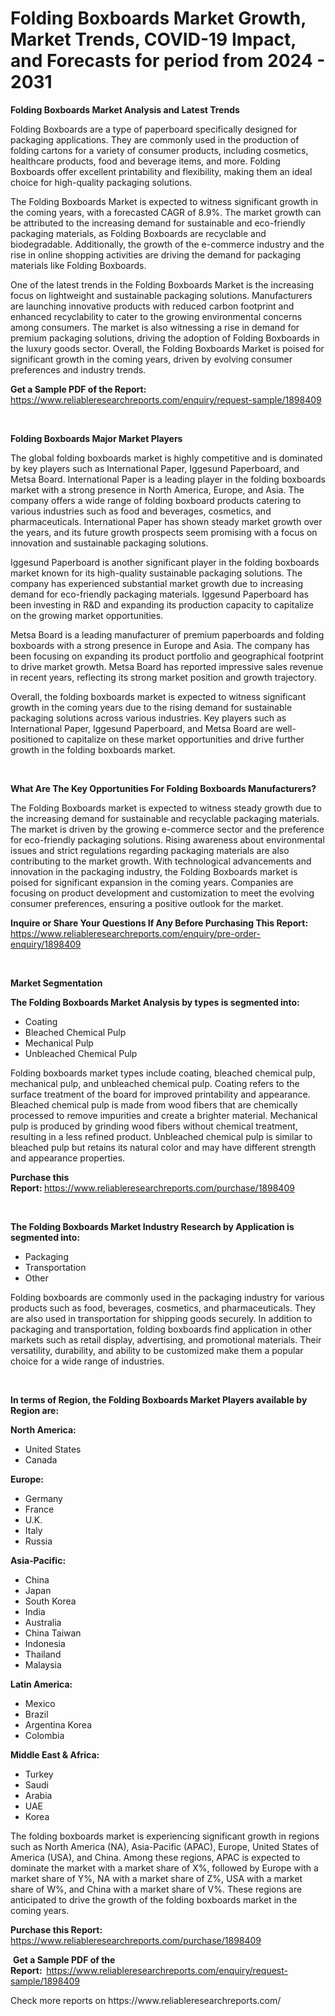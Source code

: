 <p><h1>Folding Boxboards Market Growth, Market Trends, COVID-19 Impact, and Forecasts for period from 2024 - 2031</h1></p><p><strong>Folding Boxboards Market Analysis and Latest Trends</strong></p>
<p><p>Folding Boxboards are a type of paperboard specifically designed for packaging applications. They are commonly used in the production of folding cartons for a variety of consumer products, including cosmetics, healthcare products, food and beverage items, and more. Folding Boxboards offer excellent printability and flexibility, making them an ideal choice for high-quality packaging solutions.</p><p>The Folding Boxboards Market is expected to witness significant growth in the coming years, with a forecasted CAGR of 8.9%. The market growth can be attributed to the increasing demand for sustainable and eco-friendly packaging materials, as Folding Boxboards are recyclable and biodegradable. Additionally, the growth of the e-commerce industry and the rise in online shopping activities are driving the demand for packaging materials like Folding Boxboards.</p><p>One of the latest trends in the Folding Boxboards Market is the increasing focus on lightweight and sustainable packaging solutions. Manufacturers are launching innovative products with reduced carbon footprint and enhanced recyclability to cater to the growing environmental concerns among consumers. The market is also witnessing a rise in demand for premium packaging solutions, driving the adoption of Folding Boxboards in the luxury goods sector. Overall, the Folding Boxboards Market is poised for significant growth in the coming years, driven by evolving consumer preferences and industry trends.</p></p>
<p><strong>Get a Sample PDF of the Report:&nbsp;</strong> <a href="https://www.reliableresearchreports.com/enquiry/request-sample/1898409">https://www.reliableresearchreports.com/enquiry/request-sample/1898409</a></p>
<p>&nbsp;</p>
<p><strong>Folding Boxboards Major Market Players</strong></p>
<p><p>The global folding boxboards market is highly competitive and is dominated by key players such as International Paper, Iggesund Paperboard, and Metsa Board. International Paper is a leading player in the folding boxboards market with a strong presence in North America, Europe, and Asia. The company offers a wide range of folding boxboard products catering to various industries such as food and beverages, cosmetics, and pharmaceuticals. International Paper has shown steady market growth over the years, and its future growth prospects seem promising with a focus on innovation and sustainable packaging solutions.</p><p>Iggesund Paperboard is another significant player in the folding boxboards market known for its high-quality sustainable packaging solutions. The company has experienced substantial market growth due to increasing demand for eco-friendly packaging materials. Iggesund Paperboard has been investing in R&D and expanding its production capacity to capitalize on the growing market opportunities.</p><p>Metsa Board is a leading manufacturer of premium paperboards and folding boxboards with a strong presence in Europe and Asia. The company has been focusing on expanding its product portfolio and geographical footprint to drive market growth. Metsa Board has reported impressive sales revenue in recent years, reflecting its strong market position and growth trajectory.</p><p>Overall, the folding boxboards market is expected to witness significant growth in the coming years due to the rising demand for sustainable packaging solutions across various industries. Key players such as International Paper, Iggesund Paperboard, and Metsa Board are well-positioned to capitalize on these market opportunities and drive further growth in the folding boxboards market.</p></p>
<p>&nbsp;</p>
<p><strong>What Are The Key Opportunities For Folding Boxboards Manufacturers?</strong></p>
<p><p>The Folding Boxboards market is expected to witness steady growth due to the increasing demand for sustainable and recyclable packaging materials. The market is driven by the growing e-commerce sector and the preference for eco-friendly packaging solutions. Rising awareness about environmental issues and strict regulations regarding packaging materials are also contributing to the market growth. With technological advancements and innovation in the packaging industry, the Folding Boxboards market is poised for significant expansion in the coming years. Companies are focusing on product development and customization to meet the evolving consumer preferences, ensuring a positive outlook for the market.</p></p>
<p><strong>Inquire or Share Your Questions If Any Before Purchasing This Report:</strong> <a href="https://www.reliableresearchreports.com/enquiry/pre-order-enquiry/1898409">https://www.reliableresearchreports.com/enquiry/pre-order-enquiry/1898409</a></p>
<p>&nbsp;</p>
<p><strong>Market Segmentation</strong></p>
<p><strong>The Folding Boxboards Market Analysis by types is segmented into:</strong></p>
<p><ul><li>Coating</li><li>Bleached Chemical Pulp</li><li>Mechanical Pulp</li><li>Unbleached Chemical Pulp</li></ul></p>
<p><p>Folding boxboards market types include coating, bleached chemical pulp, mechanical pulp, and unbleached chemical pulp. Coating refers to the surface treatment of the board for improved printability and appearance. Bleached chemical pulp is made from wood fibers that are chemically processed to remove impurities and create a brighter material. Mechanical pulp is produced by grinding wood fibers without chemical treatment, resulting in a less refined product. Unbleached chemical pulp is similar to bleached pulp but retains its natural color and may have different strength and appearance properties.</p></p>
<p><strong>Purchase this Report:&nbsp;</strong><a href="https://www.reliableresearchreports.com/purchase/1898409">https://www.reliableresearchreports.com/purchase/1898409</a></p>
<p>&nbsp;</p>
<p><strong>The Folding Boxboards Market Industry Research by Application is segmented into:</strong></p>
<p><ul><li>Packaging</li><li>Transportation</li><li>Other</li></ul></p>
<p><p>Folding boxboards are commonly used in the packaging industry for various products such as food, beverages, cosmetics, and pharmaceuticals. They are also used in transportation for shipping goods securely. In addition to packaging and transportation, folding boxboards find application in other markets such as retail display, advertising, and promotional materials. Their versatility, durability, and ability to be customized make them a popular choice for a wide range of industries.</p></p>
<p>&nbsp;</p>
<p><strong>In terms of Region, the Folding Boxboards Market Players available by Region are:</strong></p>
<p>
    <p> <strong> North America: </strong>
        <ul>
            <li>United States</li>
            <li>Canada</li>
        </ul>
        </p> 
    <p> <strong> Europe: </strong>
        <ul>
            <li>Germany</li>
            <li>France</li>
            <li>U.K.</li>
            <li>Italy</li>
            <li>Russia</li>
        </ul>
        </p> 
    <p> <strong> Asia-Pacific: </strong>
        <ul>
            <li>China</li>
            <li>Japan</li>
            <li>South Korea</li>
            <li>India</li>
            <li>Australia</li>
            <li>China Taiwan</li>
            <li>Indonesia</li>
            <li>Thailand</li>
            <li>Malaysia</li>
        </ul>
        </p> 
    <p> <strong> Latin America: </strong>
        <ul>
            <li>Mexico</li>
            <li>Brazil</li>
            <li>Argentina Korea</li>
            <li>Colombia</li>
        </ul>
        </p> 
    <p> <strong> Middle East & Africa: </strong>
        <ul>
            <li>Turkey</li>
            <li>Saudi</li>
            <li>Arabia</li>
            <li>UAE</li>
            <li>Korea</li>
        </ul>
    </p>
    </p>
<p><p>The folding boxboards market is experiencing significant growth in regions such as North America (NA), Asia-Pacific (APAC), Europe, United States of America (USA), and China. Among these regions, APAC is expected to dominate the market with a market share of X%, followed by Europe with a market share of Y%, NA with a market share of Z%, USA with a market share of W%, and China with a market share of V%. These regions are anticipated to drive the growth of the folding boxboards market in the coming years.</p></p>
<p><strong>Purchase this Report: </strong><a href="https://www.reliableresearchreports.com/purchase/1898409">https://www.reliableresearchreports.com/purchase/1898409</a></p>
<p>&nbsp;<strong>Get a Sample PDF of the Report:&nbsp;&nbsp;</strong><a href="https://www.reliableresearchreports.com/enquiry/request-sample/1898409">https://www.reliableresearchreports.com/enquiry/request-sample/1898409</a></p>
<p><strong></strong></p>
<p>Check more reports on https://www.reliableresearchreports.com/</p>